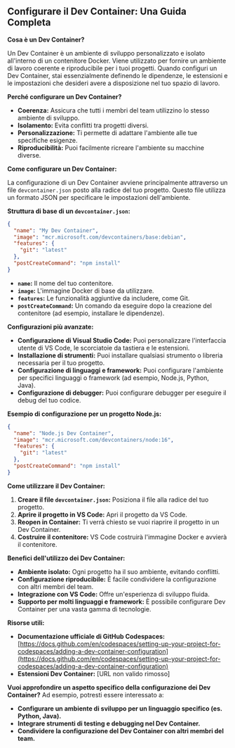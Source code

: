 ## Configurare il Dev Container: Una Guida Completa

**Cosa è un Dev Container?**

Un Dev Container è un ambiente di sviluppo personalizzato e isolato all'interno di un contenitore Docker. Viene utilizzato per fornire un ambiente di lavoro coerente e riproducibile per i tuoi progetti. Quando configuri un Dev Container, stai essenzialmente definendo le dipendenze, le estensioni e le impostazioni che desideri avere a disposizione nel tuo spazio di lavoro.

**Perché configurare un Dev Container?**

* **Coerenza:** Assicura che tutti i membri del team utilizzino lo stesso ambiente di sviluppo.
* **Isolamento:** Evita conflitti tra progetti diversi.
* **Personalizzazione:** Ti permette di adattare l'ambiente alle tue specifiche esigenze.
* **Riproducibilità:** Puoi facilmente ricreare l'ambiente su macchine diverse.

**Come configurare un Dev Container:**

La configurazione di un Dev Container avviene principalmente attraverso un file `devcontainer.json` posto alla radice del tuo progetto. Questo file utilizza un formato JSON per specificare le impostazioni dell'ambiente.

**Struttura di base di un `devcontainer.json`:**

```json
{
  "name": "My Dev Container",
  "image": "mcr.microsoft.com/devcontainers/base:debian",
  "features": {
    "git": "latest"
  },
  "postCreateCommand": "npm install"
}
```

* **`name`:** Il nome del tuo contenitore.
* **`image`:** L'immagine Docker di base da utilizzare.
* **`features`:** Le funzionalità aggiuntive da includere, come Git.
* **`postCreateCommand`:** Un comando da eseguire dopo la creazione del contenitore (ad esempio, installare le dipendenze).

**Configurazioni più avanzate:**

* **Configurazione di Visual Studio Code:** Puoi personalizzare l'interfaccia utente di VS Code, le scorciatoie da tastiera e le estensioni.
* **Installazione di strumenti:** Puoi installare qualsiasi strumento o libreria necessaria per il tuo progetto.
* **Configurazione di linguaggi e framework:** Puoi configurare l'ambiente per specifici linguaggi o framework (ad esempio, Node.js, Python, Java).
* **Configurazione di debugger:** Puoi configurare debugger per eseguire il debug del tuo codice.

**Esempio di configurazione per un progetto Node.js:**

```json
{
  "name": "Node.js Dev Container",
  "image": "mcr.microsoft.com/devcontainers/node:16",
  "features": {
    "git": "latest"
  },
  "postCreateCommand": "npm install"
}
```

**Come utilizzare il Dev Container:**

1. **Creare il file `devcontainer.json`:** Posiziona il file alla radice del tuo progetto.
2. **Aprire il progetto in VS Code:** Apri il progetto da VS Code.
3. **Reopen in Container:** Ti verrà chiesto se vuoi riaprire il progetto in un Dev Container.
4. **Costruire il contenitore:** VS Code costruirà l'immagine Docker e avvierà il contenitore.

**Benefici dell'utilizzo dei Dev Container:**

* **Ambiente isolato:** Ogni progetto ha il suo ambiente, evitando conflitti.
* **Configurazione riproducibile:** È facile condividere la configurazione con altri membri del team.
* **Integrazione con VS Code:** Offre un'esperienza di sviluppo fluida.
* **Supporto per molti linguaggi e framework:** È possibile configurare Dev Container per una vasta gamma di tecnologie.

**Risorse utili:**

* **Documentazione ufficiale di GitHub Codespaces:** [https://docs.github.com/en/codespaces/setting-up-your-project-for-codespaces/adding-a-dev-container-configuration](https://docs.github.com/en/codespaces/setting-up-your-project-for-codespaces/adding-a-dev-container-configuration)
* **Estensioni Dev Container:** [URL non valido rimosso]

**Vuoi approfondire un aspetto specifico della configurazione dei Dev Container?** Ad esempio, potresti essere interessato a:

* **Configurare un ambiente di sviluppo per un linguaggio specifico (es. Python, Java).**
* **Integrare strumenti di testing e debugging nel Dev Container.**
* **Condividere la configurazione del Dev Container con altri membri del team.**
